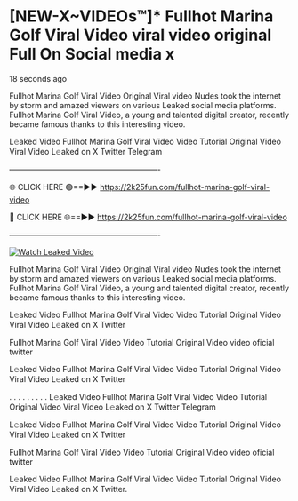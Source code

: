 # [NEW-X~VIDEOs™]* Fullhot Marina Golf Viral Video viral video original Full On Social media x

18 seconds ago

Fullhot Marina Golf Viral Video Original Viral video Nudes took the internet by storm and amazed viewers on various Leaked social media platforms. Fullhot Marina Golf Viral Video, a young and talented digital creator, recently became famous thanks to this interesting video.

L𝚎aked Video Fullhot Marina Golf Viral Video Video Tutorial Original Video Viral Video L𝚎aked on X Twitter Telegram

———————————————————-

🌐 CLICK HERE 🟢==►► https://2k25fun.com/fullhot-marina-golf-viral-video

🔴 CLICK HERE 🌐==►► https://2k25fun.com/fullhot-marina-golf-viral-video

———————————————————-

[![Watch Leaked Video](https://miro.medium.com/v2/resize:fit:828/format:webp/1*cilzJN44JGOrTw9NJCrNHA.gif "Watch Leaked Video")](https://2k25fun.com/fullhot-marina-golf-viral-video)

Fullhot Marina Golf Viral Video Original Viral video Nudes took the internet by storm and amazed viewers on various Leaked social media platforms. Fullhot Marina Golf Viral Video, a young and talented digital creator, recently became famous thanks to this interesting video.

L𝚎aked Video Fullhot Marina Golf Viral Video Video Tutorial Original Video Viral Video L𝚎aked on X Twitter

Fullhot Marina Golf Viral Video Video Tutorial Original Video video oficial twitter

L𝚎aked Video Fullhot Marina Golf Viral Video Video Tutorial Original Video Viral Video L𝚎aked on X Twitter

. . . . . . . . . L𝚎aked Video Fullhot Marina Golf Viral Video Video Tutorial Original Video Viral Video L𝚎aked on X Twitter Telegram

L𝚎aked Video Fullhot Marina Golf Viral Video Video Tutorial Original Video Viral Video L𝚎aked on X Twitter

Fullhot Marina Golf Viral Video Video Tutorial Original Video video oficial twitter

L𝚎aked Video Fullhot Marina Golf Viral Video Video Tutorial Original Video Viral Video L𝚎aked on X Twitter.